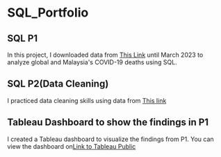 # SQL_Portfolio

## SQL P1
In this project, I downloaded data from [This Link](https://ourworldindata.org/covid-deaths) until March 2023 to analyze global and Malaysia's COVID-19 deaths using SQL. 

## SQL P2(Data Cleaning)
I practiced data cleaning skills using data from [This link](https://github.com/khawzk/SQL_Portfolio/blob/main/Nashville%20Housing%20Data%20for%20Data%20Cleaning.xlsx)

## Tableau Dashboard to show the findings in P1

I created a Tableau dashboard to visualize the findings from P1. You can view the dashboard on[Link to Tableau Public](https://public.tableau.com/app/profile/khaw2413/viz/COVIDAnalysis_16789357362430/Dashboard1?publish=yes)
